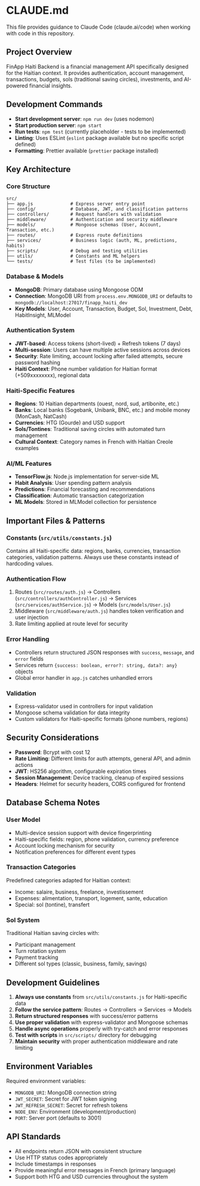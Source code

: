 # CLAUDE.md

This file provides guidance to Claude Code (claude.ai/code) when working with code in this repository.

## Project Overview

FinApp Haiti Backend is a financial management API specifically designed for the Haitian context. It provides authentication, account management, transactions, budgets, sols (traditional saving circles), investments, and AI-powered financial insights.

## Development Commands

- **Start development server**: `npm run dev` (uses nodemon)
- **Start production server**: `npm start`
- **Run tests**: `npm test` (currently placeholder - tests to be implemented)
- **Linting**: Uses ESLint (`eslint` package available but no specific script defined)
- **Formatting**: Prettier available (`prettier` package installed)

## Key Architecture

### Core Structure
```
src/
├── app.js              # Express server entry point
├── config/             # Database, JWT, and classification patterns
├── controllers/        # Request handlers with validation
├── middleware/         # Authentication and security middleware
├── models/             # Mongoose schemas (User, Account, Transaction, etc.)
├── routes/             # Express route definitions
├── services/           # Business logic (auth, ML, predictions, habits)
├── scripts/            # Debug and testing utilities
├── utils/              # Constants and ML helpers
└── tests/              # Test files (to be implemented)
```

### Database & Models
- **MongoDB**: Primary database using Mongoose ODM
- **Connection**: MongoDB URI from `process.env.MONGODB_URI` or defaults to `mongodb://localhost:27017/finapp_haiti_dev`
- **Key Models**: User, Account, Transaction, Budget, Sol, Investment, Debt, HabitInsight, MLModel

### Authentication System
- **JWT-based**: Access tokens (short-lived) + Refresh tokens (7 days)
- **Multi-session**: Users can have multiple active sessions across devices
- **Security**: Rate limiting, account locking after failed attempts, secure password hashing
- **Haiti Context**: Phone number validation for Haitian format (+509xxxxxxxx), regional data

### Haiti-Specific Features
- **Regions**: 10 Haitian departments (ouest, nord, sud, artibonite, etc.)
- **Banks**: Local banks (Sogebank, Unibank, BNC, etc.) and mobile money (MonCash, NatCash)
- **Currencies**: HTG (Gourde) and USD support
- **Sols/Tontines**: Traditional saving circles with automated turn management
- **Cultural Context**: Category names in French with Haitian Creole examples

### AI/ML Features
- **TensorFlow.js**: Node.js implementation for server-side ML
- **Habit Analysis**: User spending pattern analysis
- **Predictions**: Financial forecasting and recommendations
- **Classification**: Automatic transaction categorization
- **ML Models**: Stored in MLModel collection for persistence

## Important Files & Patterns

### Constants (`src/utils/constants.js`)
Contains all Haiti-specific data: regions, banks, currencies, transaction categories, validation patterns. Always use these constants instead of hardcoding values.

### Authentication Flow
1. Routes (`src/routes/auth.js`) → Controllers (`src/controllers/authController.js`) → Services (`src/services/authService.js`) → Models (`src/models/User.js`)
2. Middleware (`src/middleware/auth.js`) handles token verification and user injection
3. Rate limiting applied at route level for security

### Error Handling
- Controllers return structured JSON responses with `success`, `message`, and `error` fields
- Services return `{success: boolean, error?: string, data?: any}` objects
- Global error handler in `app.js` catches unhandled errors

### Validation
- Express-validator used in controllers for input validation
- Mongoose schema validation for data integrity
- Custom validators for Haiti-specific formats (phone numbers, regions)

## Security Considerations

- **Password**: Bcrypt with cost 12
- **Rate Limiting**: Different limits for auth attempts, general API, and admin actions
- **JWT**: HS256 algorithm, configurable expiration times
- **Session Management**: Device tracking, cleanup of expired sessions
- **Headers**: Helmet for security headers, CORS configured for frontend

## Database Schema Notes

### User Model
- Multi-device session support with device fingerprinting
- Haiti-specific fields: region, phone validation, currency preference
- Account locking mechanism for security
- Notification preferences for different event types

### Transaction Categories
Predefined categories adapted for Haitian context:
- Income: salaire, business, freelance, investissement
- Expenses: alimentation, transport, logement, sante, education
- Special: sol (tontine), transfert

### Sol System
Traditional Haitian saving circles with:
- Participant management
- Turn rotation system
- Payment tracking
- Different sol types (classic, business, family, savings)

## Development Guidelines

1. **Always use constants** from `src/utils/constants.js` for Haiti-specific data
2. **Follow the service pattern**: Routes → Controllers → Services → Models
3. **Return structured responses** with success/error patterns
4. **Use proper validation** with express-validator and Mongoose schemas
5. **Handle async operations** properly with try-catch and error responses
6. **Test with scripts** in `src/scripts/` directory for debugging
7. **Maintain security** with proper authentication middleware and rate limiting

## Environment Variables

Required environment variables:
- `MONGODB_URI`: MongoDB connection string
- `JWT_SECRET`: Secret for JWT token signing
- `JWT_REFRESH_SECRET`: Secret for refresh tokens
- `NODE_ENV`: Environment (development/production)
- `PORT`: Server port (defaults to 3001)

## API Standards

- All endpoints return JSON with consistent structure
- Use HTTP status codes appropriately
- Include timestamps in responses
- Provide meaningful error messages in French (primary language)
- Support both HTG and USD currencies throughout the system